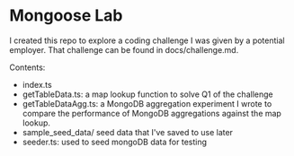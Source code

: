 # Mongoose Lab
I created this repo to explore a coding challenge I was given by a potential employer. That challenge can be found in docs/challenge.md.

Contents:
- index.ts
- getTableData.ts: a map lookup function to solve Q1 of the challenge
- getTableDataAgg.ts: a MongoDB aggregation experiment I wrote to compare the performance of MongoDB aggregations against the map lookup.
- sample_seed_data/ seed data that I've saved to use later
- seeder.ts: used to seed mongoDB data for testing